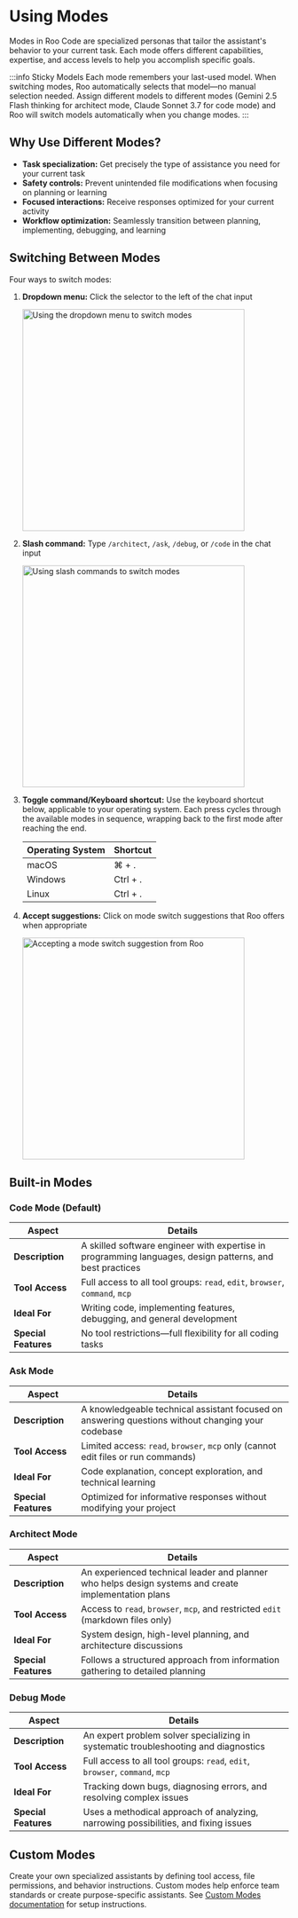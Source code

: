 # Using Modes

Modes in Roo Code are specialized personas that tailor the assistant's behavior to your current task. Each mode offers different capabilities, expertise, and access levels to help you accomplish specific goals.

:::info Sticky Models
Each mode remembers your last-used model. When switching modes, Roo automatically selects that model—no manual selection needed. Assign different models to different modes (Gemini 2.5 Flash thinking for architect mode, Claude Sonnet 3.7 for code mode) and Roo will switch models automatically when you change modes.
:::

## Why Use Different Modes?

- **Task specialization:** Get precisely the type of assistance you need for your current task
- **Safety controls:** Prevent unintended file modifications when focusing on planning or learning
- **Focused interactions:** Receive responses optimized for your current activity
- **Workflow optimization:** Seamlessly transition between planning, implementing, debugging, and learning

## Switching Between Modes

Four ways to switch modes:

1. **Dropdown menu:** Click the selector to the left of the chat input
   
   <img src="/img/modes/modes.png" alt="Using the dropdown menu to switch modes" width="400" />

2. **Slash command:** Type `/architect`, `/ask`, `/debug`, or `/code` in the chat input
   
   <img src="/img/modes/modes-1.png" alt="Using slash commands to switch modes" width="400" />

3. **Toggle command/Keyboard shortcut:** Use the keyboard shortcut below, applicable to your operating system. Each press cycles through the available modes in sequence, wrapping back to the first mode after reaching the end.
       
    | Operating System | Shortcut |
    |------------------|----------|
    | macOS | ⌘ + . |
    | Windows | Ctrl + . |
    | Linux | Ctrl + . |

4. **Accept suggestions:** Click on mode switch suggestions that Roo offers when appropriate
   
    <img src="/img/modes/modes-2.png" alt="Accepting a mode switch suggestion from Roo" width="400" />

## Built-in Modes

### Code Mode (Default)

| Aspect | Details |
|--------|---------|
| **Description** | A skilled software engineer with expertise in programming languages, design patterns, and best practices |
| **Tool Access** | Full access to all tool groups: `read`, `edit`, `browser`, `command`, `mcp` |
| **Ideal For** | Writing code, implementing features, debugging, and general development |
| **Special Features** | No tool restrictions—full flexibility for all coding tasks |

### Ask Mode

| Aspect | Details |
|--------|---------|
| **Description** | A knowledgeable technical assistant focused on answering questions without changing your codebase |
| **Tool Access** | Limited access: `read`, `browser`, `mcp` only (cannot edit files or run commands) |
| **Ideal For** | Code explanation, concept exploration, and technical learning |
| **Special Features** | Optimized for informative responses without modifying your project |

### Architect Mode

| Aspect | Details |
|--------|---------|
| **Description** | An experienced technical leader and planner who helps design systems and create implementation plans |
| **Tool Access** | Access to `read`, `browser`, `mcp`, and restricted `edit` (markdown files only) |
| **Ideal For** | System design, high-level planning, and architecture discussions |
| **Special Features** | Follows a structured approach from information gathering to detailed planning |

### Debug Mode

| Aspect | Details |
|--------|---------|
| **Description** | An expert problem solver specializing in systematic troubleshooting and diagnostics |
| **Tool Access** | Full access to all tool groups: `read`, `edit`, `browser`, `command`, `mcp` |
| **Ideal For** | Tracking down bugs, diagnosing errors, and resolving complex issues |
| **Special Features** | Uses a methodical approach of analyzing, narrowing possibilities, and fixing issues |

## Custom Modes

Create your own specialized assistants by defining tool access, file permissions, and behavior instructions. Custom modes help enforce team standards or create purpose-specific assistants. See [Custom Modes documentation](/features/custom-modes) for setup instructions.
